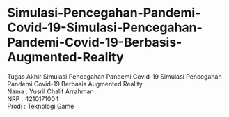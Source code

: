 # Simulasi-Pencegahan-Pandemi-Covid-19-Simulasi-Pencegahan-Pandemi-Covid-19-Berbasis-Augmented-Reality
Tugas Akhir Simulasi Pencegahan Pandemi Covid-19 Simulasi Pencegahan Pandemi Covid-19 Berbasis Augmented Reality
<br>Nama : Yusril Chalif Arrahman
<br>NRP : 4210171004
<br>Prodi : Teknologi Game
